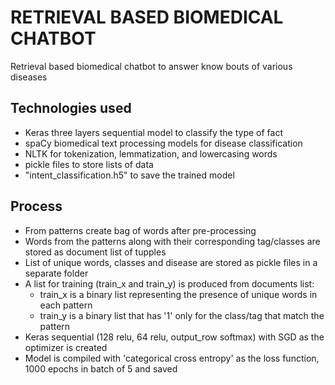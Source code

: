 # RETRIEVAL BASED BIOMEDICAL CHATBOT

Retrieval based biomedical chatbot to answer know bouts of various diseases

## Technologies used
- Keras three layers sequential model to classify the type of fact
- spaCy biomedical text processing models for disease classification
- NLTK for tokenization, lemmatization, and lowercasing words
- pickle files to store lists of data
- "intent_classification.h5" to save the trained model

## Process
- From patterns create bag of words after pre-processing
- Words from the patterns along with their corresponding tag/classes are stored as document list of tupples
- List of unique words, classes and disease are stored as pickle files in a separate folder
- A list for training (train_x and train_y) is produced from documents list:
  - train_x is a binary list representing the presence of unique words in each pattern
  - train_y is a binary list that has '1' only for the class/tag that match the pattern
- Keras sequential (128 relu, 64 relu, output_row softmax) with SGD as the optimizer is created
- Model is compiled with 'categorical cross entropy' as the loss function, 1000 epochs in batch of 5 and saved
